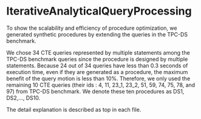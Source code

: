 # IterativeAnalyticalQueryProcessing
To show the scalability and efficiency of procedure optimization, we generated synthetic procedures by extending the queries in the TPC-DS benchmark.

We chose 34 CTE queries represented by multiple statements among the TPC-DS benchmark queries since the procedure is designed by multiple statements. Because 24 out of 34 queries have less than 0.3 seconds of execution time, even if they are generated as a procedure, the maximum benefit of the query motion is less than 10$\%$. Therefore, we only used the remaining 10 CTE queries (their ids : 4, 11, 23\_1, 23\_2, 51, 59, 74, 75, 78, and 97) from TPC-DS benchmark. We denote these ten procedures as DS1, DS2,..., DS10.

The detail explanation is described as top in each file.
